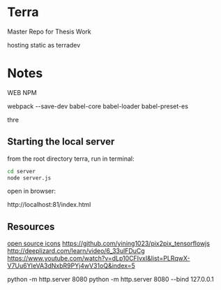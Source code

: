 # Terra
Master Repo for Thesis Work

hosting static as terradev



# Notes
WEB NPM

webpack --save-dev
babel-core babel-loader babel-preset-es

thre

## Starting the local server

from the root directory terra, run in terminal:
```bash
cd server
node server.js
```
open in browser:

http://localhost:81/index.html


## Resources
[open source icons](https://thenounproject.com)
https://github.com/yining1023/pix2pix_tensorflowjs
http://deeplizard.com/learn/video/6_33ulFDuCg
https://www.youtube.com/watch?v=dLp10CFIvxI&list=PLRqwX-V7Uu6YIeVA3dNxbR9PYj4wV31oQ&index=5

python -m http.server 8080
python -m http.server 8080 --bind 127.0.0.1